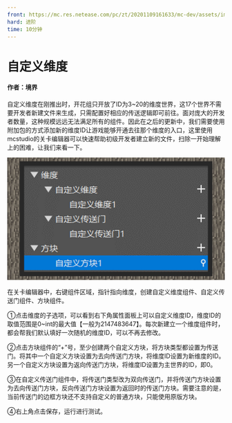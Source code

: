 ```yaml
---
front: https://mc.res.netease.com/pc/zt/20201109161633/mc-dev/assets/img/2_1.c8367cf7.jpg
hard: 进阶
time: 10分钟
---
```


# 自定义维度

 

#### 作者：境界

 

自定义维度在刚推出时，开花组只开放了ID为3~20的维度世界，这17个世界不需要开发者新建文件来生成，只需配置好相应的传送逻辑即可前往。面对庞大的开发者数量，这种规模远远无法满足所有的组件。因此在之后的更新中，我们需要使用附加包的方式添加新的维度ID让游戏能够开通去往那个维度的入口，这里使用mcstudio的关卡编辑器可以快速帮助初级开发者建立新的文件，扫除一开始理解上的困难，让我们来看一下。

![](./images/2_1.jpg)



在关卡编辑器中，右键组件区域，指针指向维度，创建自定义维度组件、自定义传送门组件、方块组件。

①点击维度的子选项，可以看到右下角属性面板上可以自定义维度ID，维度ID的取值范围是0~int的最大值【一般为2147483647】。每次新建立一个维度组件时，都会帮我们默认填好一次随机的维度ID，可以不再去修改。

②点击方块组件的“+”号，至少创建两个自定义方块，将方块类型都设置为传送门。将其中一个自定义方块设置为去向传送门方块，将维度ID设置为新维度的ID。另一个自定义方块设置为返向传送门方块，将维度ID设置为主世界的ID，即0。

③在自定义传送门组件中，将传送门类型改为双向传送门，并将传送门方块设置为去向传送门方块，反向传送门方块设置为返回时的传送门方块。需要注意的是，当前传送门的边框方块还不支持自定义的普通方块，只能使用原版方块。

④右上角点击保存，运行进行测试。